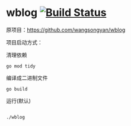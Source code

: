 # wblog [![Build Status](https://www.travis-ci.org/wangsongyan/wblog.svg?branch=master)](https://www.travis-ci.org/wangsongyan/wblog)

原项目：https://github.com/wangsongyan/wblog

项目启动方式：


清理依赖
```shell
go mod tidy
```
编译成二进制文件
```
go build
```
运行(默认)
```

./wblog

```
